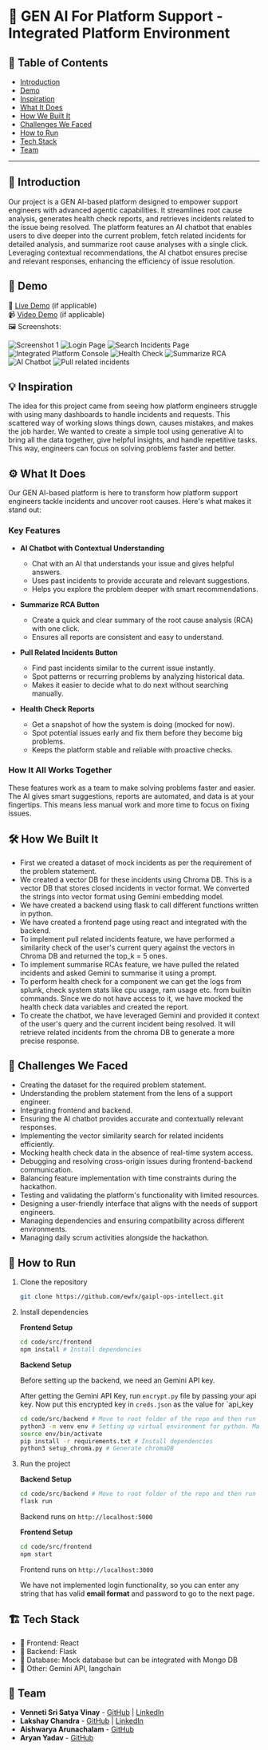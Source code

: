 # 🚀 GEN AI For Platform Support - Integrated Platform Environment

## 📌 Table of Contents
- [Introduction](#introduction)
- [Demo](#demo)
- [Inspiration](#inspiration)
- [What It Does](#what-it-does)
- [How We Built It](#how-we-built-it)
- [Challenges We Faced](#challenges-we-faced)
- [How to Run](#how-to-run)
- [Tech Stack](#tech-stack)
- [Team](#team)

---

## 🎯 Introduction
Our project is a GEN AI-based platform designed to empower support engineers with advanced agentic capabilities. It streamlines root cause analysis, generates health check reports, and retrieves incidents related to the issue being resolved. The platform features an AI chatbot that enables users to dive deeper into the current problem, fetch related incidents for detailed analysis, and summarize root cause analyses with a single click. Leveraging contextual recommendations, the AI chatbot ensures precise and relevant responses, enhancing the efficiency of issue resolution.

## 🎥 Demo
🔗 [Live Demo](#) (if applicable)  
📹 [Video Demo](#) (if applicable)  
🖼️ Screenshots:

![Screenshot 1](link-to-image)
![Login Page](images/login.png)
![Search Incidents Page](images/search.png)
![Integrated Platform Console](images/incident.png)
![Health Check](images/healthCheck.png)
![Summarize RCA](images/summarize_rca.png)
![AI Chatbot](images/chatbot.png)
![Pull related incidents](images/related.png)

## 💡 Inspiration
The idea for this project came from seeing how platform engineers struggle with using many dashboards to handle incidents and requests. This scattered way of working slows things down, causes mistakes, and makes the job harder. We wanted to create a simple tool using generative AI to bring all the data together, give helpful insights, and handle repetitive tasks. This way, engineers can focus on solving problems faster and better.

## ⚙️ What It Does
Our GEN AI-based platform is here to transform how platform support engineers tackle incidents and uncover root causes. Here's what makes it stand out:

### **Key Features**

- **AI Chatbot with Contextual Understanding**  
   - Chat with an AI that understands your issue and gives helpful answers.  
   - Uses past incidents to provide accurate and relevant suggestions.  
   - Helps you explore the problem deeper with smart recommendations.

- **Summarize RCA Button**  
   - Create a quick and clear summary of the root cause analysis (RCA) with one click.  
   - Ensures all reports are consistent and easy to understand.

- **Pull Related Incidents Button**  
   - Find past incidents similar to the current issue instantly.  
   - Spot patterns or recurring problems by analyzing historical data.  
   - Makes it easier to decide what to do next without searching manually.

- **Health Check Reports**  
   - Get a snapshot of how the system is doing (mocked for now).  
   - Spot potential issues early and fix them before they become big problems.  
   - Keeps the platform stable and reliable with proactive checks.

### **How It All Works Together**  
These features work as a team to make solving problems faster and easier. The AI gives smart suggestions, reports are automated, and data is at your fingertips. This means less manual work and more time to focus on fixing issues.

## 🛠️ How We Built It

- First we created a dataset of mock incidents as per the requirement of the problem statement.
- We created a vector DB for these incidents using Chroma DB. This is a vector DB that stores closed incidents in vector format. We converted the strings into vector format using Gemini embedding model.
- We have created a backend using flask to call different functions written in python.
- We have created a frontend page using react and integrated with the backend.
- To implement pull related incidents feature, we have performed a similarity check of the user's current query against the vectors in Chroma DB and returned the top_k = 5 ones.
- To implement summarise RCAs feature, we have pulled the related incidents and asked Gemini to summarise it using a prompt.
- To perform health check for a component we can get the logs from splunk, check system stats like cpu usage, ram usage etc. from builtin commands. Since we do not have access to it, we have mocked the health check data variables and created the report.
- To create the chatbot, we have leveraged Gemini and provided it context of the user's query and the current incident being resolved. It will retrieve related incidents from the chroma DB to generate a more precise response.

## 🚧 Challenges We Faced

- Creating the dataset for the required problem statement.
- Understanding the problem statement from the lens of a support engineer.
- Integrating frontend and backend. 
- Ensuring the AI chatbot provides accurate and contextually relevant responses.
- Implementing the vector similarity search for related incidents efficiently.
- Mocking health check data in the absence of real-time system access.
- Debugging and resolving cross-origin issues during frontend-backend communication.
- Balancing feature implementation with time constraints during the hackathon.
- Testing and validating the platform's functionality with limited resources.
- Designing a user-friendly interface that aligns with the needs of support engineers.
- Managing dependencies and ensuring compatibility across different environments.
- Managing daily scrum activities alongside the hackathon.

## 🏃 How to Run
1. Clone the repository  
   ```sh
   git clone https://github.com/ewfx/gaipl-ops-intellect.git
   ```
2. Install dependencies  

   **Frontend Setup**
   ```sh
   cd code/src/frontend
   npm install # Install dependencies
   ```

   **Backend Setup**

   Before setting up the backend, we need an Gemini API key.

   After getting the Gemini API Key, run `encrypt.py` file by passing your api key. Now put this encrypted key in `creds.json` as the value for `api_key

   ```sh
   cd code/src/backend # Move to root folder of the repo and then run this command
   python3 -m venv env # Setting up virtual environment for python. Make sure python is of version 3.13
   source env/bin/activate
   pip install -r requirements.txt # Install dependencies
   python3 setup_chroma.py # Generate chromaDB
   ```
3. Run the project 

   **Backend Setup**
   ```sh
   cd code/src/backend # Move to root folder of the repo and then run this command
   flask run
   ```
   Backend runs on `http://localhost:5000`

   **Frontend Setup**
   ```sh
   cd code/src/frontend
   npm start
   ```
   Frontend runs on `http://localhost:3000`

   We have not implemented login functionality, so you can enter any string that has valid **email format** and password to go to the next page. 

## 🏗️ Tech Stack
- 🔹 Frontend: React
- 🔹 Backend: Flask
- 🔹 Database: Mock database but can be integrated with Mongo DB
- 🔹 Other: Gemini API, langchain

## 👥 Team
- **Venneti Sri Satya Vinay** - [GitHub](https://github.com/srisatyavinay) | [LinkedIn](https://www.linkedin.com/in/srisatyavinay)
- **Lakshay Chandra** - [GitHub](https://github.com/Lakshayy28) | [LinkedIn](https://www.linkedin.com/in/lakshay-chandra28/)
- **Aishwarya Arunachalam** - [GitHub](https://github.com/Aishwarya1221)
- **Aryan Yadav** - [GitHub](https://github.com/Aryany871)